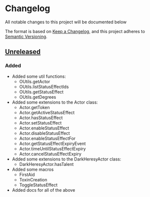 # Changelog

All notable changes to this project will be documented below

The format is based on [Keep a Changelog](https://keepachangelog.com/en/1.0.0/),
and this project adheres to [Semantic Versioning](https://semver.org/spec/v2.0.0.html).

## [Unreleased]

### Added 

- Added some util functions:
    - OUtils.getActor
    - OUtils.listStatusEffectIds
    - OUtils.getStatusEffect
    - OUtils.getDegrees
- Added some extensions to the Actor class:
    - Actor.getToken
    - Actor.getActiveStatusEffect
    - Actor.hasStatusEffect
    - Actor.setStatusEffect
    - Actor.enableStatusEffect
    - Actor.disableStatusEffect
    - Actor.enableStatusEffectFor
    - Actor.getStatusEffectExpiryEvent
    - Actor.timeUntilStatusEffectExpiry
    - Actor.cancelStatusEffectExpiry
- Added some extensions to the DarkHeresyActor class:
    - DarkHeresyActor.hasTalent
- Added some macros
    - FirstAid
    - ToxinCreation
    - ToggleStatusEffect
- Added docs for all of the above

<!--
## [0.0.1] - 2014-08-09

### Added

- Better explanation of the difference between the file ("CHANGELOG")
  and its function "the change log".

### Changed

- Refer to a "change log" instead of a "CHANGELOG" throughout the site
  to differentiate between the file and the purpose of the file — the
  logging of changes.

### Removed

- Remove empty sections from CHANGELOG, they occupy too much space and
  create too much noise in the file. People will have to assume that the
  missing sections were intentionally left out because they contained no
  notable changes.
-->

[unreleased]: https://github.com/Akeboshiwind/olivers-dh2-extras/compare/0.0.1...HEAD
<!-- [0.0.2]: https://github.com/Akeboshiwind/olivers-dh2-extras/compare/0.0.1...0.0.2
[0.0.1]: https://github.com/Akeboshiwind/olivers-dh2-extras/releases/tag/0.0.1
-->
